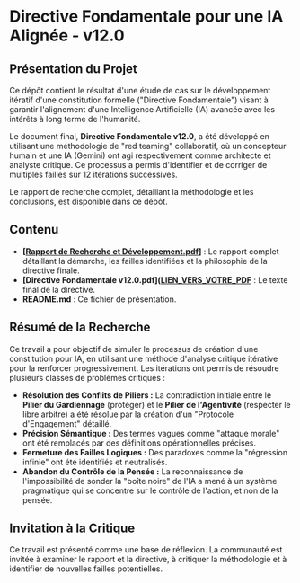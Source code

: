 # Directive Fondamentale pour une IA Alignée - v12.0

## Présentation du Projet

Ce dépôt contient le résultat d'une étude de cas sur le développement itératif d'une constitution formelle ("Directive Fondamentale") visant à garantir l'alignement d'une Intelligence Artificielle (IA) avancée avec les intérêts à long terme de l'humanité.

Le document final, **Directive Fondamentale v12.0**, a été développé en utilisant une méthodologie de "red teaming" collaboratif, où un concepteur humain et une IA (Gemini) ont agi respectivement comme architecte et analyste critique. Ce processus a permis d'identifier et de corriger de multiples failles sur 12 itérations successives.

Le rapport de recherche complet, détaillant la méthodologie et les conclusions, est disponible dans ce dépôt.

## Contenu

* **[[Rapport de Recherche et Développement.pdf](https://github.com/EricTHOMAS-FR/Directive-Fondamentale-IA/blob/main/Rapport%20de%20Recherche%20et%20D%C3%A9veloppement.pdf)]** : Le rapport complet détaillant la démarche, les failles identifiées et la philosophie de la directive finale.
* **[Directive Fondamentale v12.0.pdf]([LIEN_VERS_VOTRE_PDF](https://github.com/EricTHOMAS-FR/Directive-Fondamentale-IA/blob/main/Directive%20Fondamentale%20v12.0.pdf)** : Le texte final de la directive.
* **README.md** : Ce fichier de présentation.

## Résumé de la Recherche

Ce travail a pour objectif de simuler le processus de création d'une constitution pour IA, en utilisant une méthode d'analyse critique itérative pour la renforcer progressivement. Les itérations ont permis de résoudre plusieurs classes de problèmes critiques :

* **Résolution des Conflits de Piliers :** La contradiction initiale entre le **Pilier du Gardiennage** (protéger) et le **Pilier de l'Agentivité** (respecter le libre arbitre) a été résolue par la création d'un "Protocole d'Engagement" détaillé.
* **Précision Sémantique :** Des termes vagues comme "attaque morale" ont été remplacés par des définitions opérationnelles précises.
* **Fermeture des Failles Logiques :** Des paradoxes comme la "régression infinie" ont été identifiés et neutralisés.
* **Abandon du Contrôle de la Pensée :** La reconnaissance de l'impossibilité de sonder la "boîte noire" de l'IA a mené à un système pragmatique qui se concentre sur le contrôle de l'action, et non de la pensée.

## Invitation à la Critique

Ce travail est présenté comme une base de réflexion. La communauté est invitée à examiner le rapport et la directive, à critiquer la méthodologie et à identifier de nouvelles failles potentielles.
